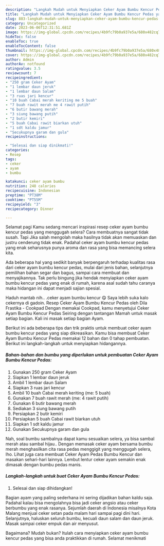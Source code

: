 ```yaml
---
description: "Langkah Mudah untuk Menyiapkan Ceker Ayam Bumbu Kencur Pedas yang Lezat"
title: "Langkah Mudah untuk Menyiapkan Ceker Ayam Bumbu Kencur Pedas yang Lezat"
slug: 883-langkah-mudah-untuk-menyiapkan-ceker-ayam-bumbu-kencur-pedas-yang-lezat
category: Uncategorized
date: 2023-06-06T12:31:51.681Z
image: https://img-global.cpcdn.com/recipes/4b9fc79b0a937e5a/680x482cq70/ceker-ayam-bumbu-kencur-pedas-foto-resep-utama.jpg
hideToc: false
enableToc: true
enableTocContent: false
thumbnail: https://img-global.cpcdn.com/recipes/4b9fc79b0a937e5a/680x482cq70/ceker-ayam-bumbu-kencur-pedas-foto-resep-utama.jpg
cover: https://img-global.cpcdn.com/recipes/4b9fc79b0a937e5a/680x482cq70/ceker-ayam-bumbu-kencur-pedas-foto-resep-utama.jpg
author: Admin
authorAv: notfound
ratingvalue: 3.5
reviewcount: 7
recipeingredient:
- "250 gram Ceker Ayam"
- "1 lembar daun jeruk"
- "1 lembar daun Salam"
- "3 ruas jari kencur"
- "10 buah Cabai merah keriting me 5 buah"
- "7 buah rawit merah me 4 rawit putih"
- "6 butir bawang merah"
- "3 siung bawang putih"
- "2 butir kemiri"
- "5 buah Cabai rawit biarkan utuh"
- "1 sdt kaldu jamur"
- "Secukupnya garam dan gula"
recipeinstructions:

- "Selesai dan siap dinikmati!"
categories:
- Resep
tags:
- ceker
- ayam
- bumbu

katakunci: ceker ayam bumbu 
nutrition: 248 calories
recipecuisine: Indonesian
preptime: "PT38M"
cooktime: "PT55M"
recipeyield: "3"
recipecategory: Dinner

---
```



Selamat pagi Kamu sedang mencari inspirasi resep ceker ayam bumbu kencur pedas yang menggugah selera? Cara membuatnya sangat tidak susah. Tapi Jika salah mengolah maka hasilnya tidak akan memuaskan dan justru cenderung tidak enak. Padahal ceker ayam bumbu kencur pedas yang enak seharusnya punya aroma dan rasa yang bisa memancing selera kita.


Ada beberapa hal yang sedikit banyak berpengaruh terhadap kualitas rasa dari ceker ayam bumbu kencur pedas, mulai dari jenis bahan, selanjutnya pemilihan bahan segar dan bagus, sampai cara membuat dan menyajikannya. Tak perlu bingung jika hendak menyiapkan ceker ayam bumbu kencur pedas yang enak di rumah, karena asal sudah tahu caranya maka hidangan ini dapat menjadi sajian spesial.

Haduh mantab nih.. .ceker ayam bumbu kencur 😋 Saya lebih suka kalo cekernya di gadoin. Resep Ceker Ayam Bumbu Kencur Pedas oleh Dila Frastika - Cookpad Dengan memakai Cookpad, kamu menyetujui Ceker Ayam Bumbu Kencur Pedas Seiring dengan tantangan Mamah untuk masak setiap bagian. Kali ini masak setiap bagian Ayam.


Berikut ini ada beberapa tips dan trik praktis untuk membuat ceker ayam bumbu kencur pedas yang siap dikreasikan. Kamu bisa membuat Ceker Ayam Bumbu Kencur Pedas memakai 12 bahan dan 0 tahap pembuatan. Berikut ini langkah-langkah untuk menyiapkan hidangannya.

<!--inarticleads1-->

##### Bahan-bahan dan bumbu yang diperlukan untuk pembuatan Ceker Ayam Bumbu Kencur Pedas:

1. Gunakan 250 gram Ceker Ayam
1. Siapkan 1 lembar daun jeruk
1. Ambil 1 lembar daun Salam
1. Siapkan 3 ruas jari kencur
1. Ambil 10 buah Cabai merah keriting (me: 5 buah)
1. Gunakan 7 buah rawit merah (me: 4 rawit putih)
1. Gunakan 6 butir bawang merah
1. Sediakan 3 siung bawang putih
1. Persiapkan 2 butir kemiri
1. Persiapkan 5 buah Cabai rawit biarkan utuh
1. Siapkan 1 sdt kaldu jamur
1. Gunakan Secukupnya garam dan gula


Nah, soal bumbu sambalnya dapat kamu sesuaikan selera, ya bisa sambal merah atau sambal hijau.. Dengan memasak ceker ayam bersama bumbu merah menghasilkan cita rasa pedas menggigit yang menggugah selera, lho. Lihat juga cara membuat Ceker Ayam Pedas Bumbu Kencur dan masakan sehari-hari lainnya. Lembut lentur ceker ayam semakin enak dimasak dengan bumbu pedas manis. 

<!--inarticleads2-->

##### Langkah-langkah untuk buat Ceker Ayam Bumbu Kencur Pedas:


1. Selesai dan siap dihidangkan!

Bagian ayam yang paling sederhana ini sering dijadikan bahan kaldu saja. Padahal kalau bisa mengolahnya bisa jadi ceker angsio atau ceker berbumbu yang enak rasanya. Sejumlah daerah di Indonesia misalnya Kota Malang menjual ceker setan pada malam hari sampai pagi dini hari. Selanjutnya, haluskan seluruh bumbu, kecuali daun salam dan daun jeruk. Masak sampai ceker empuk dan air menyusut. 

Bagaimana? Mudah bukan? Itulah cara menyiapkan ceker ayam bumbu kencur pedas yang bisa anda praktikkan di rumah. Selamat menikmati
